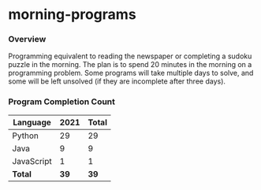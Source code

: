 # morning-programs

### Overview

Programming equivalent to reading the newspaper or completing a sudoku puzzle in the morning.  The plan is to spend 20 
minutes in the morning on a programming problem.  Some programs will take multiple days to solve, and some will be left 
unsolved (if they are incomplete after three days).

### Program Completion Count

| Language     | 2021   | Total  |
|--------------|--------|--------|
| Python       | 29     | 29     |
| Java         | 9      | 9      |
| JavaScript   | 1      | 1      |
| **Total**    | **39** | **39** |

